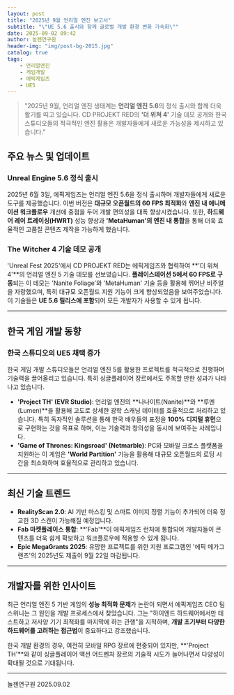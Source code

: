 ```yaml
---
layout: post
title: "2025년 9월 언리얼 엔진 보고서"
subtitle: "\"UE 5.6 출시와 함께 글로벌 개발 환경 변화 가속화\""
date: 2025-09-02 09:42
author: 놀젠연구원
header-img: "img/post-bg-2015.jpg"
catalog: true
tags:
    - 언리얼엔진
    - 게임개발
    - 에픽게임즈
    - UE5
---
```


> "2025년 9월, 언리얼 엔진 생태계는 **언리얼 엔진 5.6**의 정식 출시와 함께 더욱 활기를 띠고 있습니다. CD PROJEKT RED의 **'더 위쳐 4'** 기술 데모 공개와 한국 스튜디오들의 적극적인 엔진 활용은 개발자들에게 새로운 가능성을 제시하고 있습니다."

## 주요 뉴스 및 업데이트

### Unreal Engine 5.6 정식 출시

2025년 6월 3일, 에픽게임즈는 언리얼 엔진 5.6을 정식 출시하며 개발자들에게 새로운 도구를 제공했습니다. 이번 버전은 **대규모 오픈월드의 60 FPS 최적화**와 **엔진 내 애니메이션 워크플로우** 개선에 중점을 두어 개발 편의성을 대폭 향상시켰습니다. 또한, **하드웨어 레이 트레이싱(HWRT)** 성능 향상과 **'MetaHuman'의 엔진 내 통합**을 통해 더욱 효율적인 고품질 콘텐츠 제작을 가능하게 했습니다.

### The Witcher 4 기술 데모 공개

'Unreal Fest 2025'에서 CD PROJEKT RED는 에픽게임즈와 협력하여 **'더 위쳐 4'**의 언리얼 엔진 5 기술 데모를 선보였습니다. **플레이스테이션 5에서 60 FPS로 구동**되는 이 데모는 'Nanite Foliage'와 'MetaHuman' 기술 등을 활용해 뛰어난 비주얼을 자랑했으며, 특히 대규모 오픈월드 지원 기능이 크게 향상되었음을 보여주었습니다. 이 기술들은 **UE 5.6 릴리스에 포함**되어 모든 개발자가 사용할 수 있게 됩니다.

---

## 한국 게임 개발 동향

### 한국 스튜디오의 UE5 채택 증가

한국 게임 개발 스튜디오들은 언리얼 엔진 5를 활용한 프로젝트를 적극적으로 진행하며 기술력을 끌어올리고 있습니다. 특히 싱글플레이어 장르에서도 주목할 만한 성과가 나타나고 있습니다.

* **'Project TH' (EVR Studio)**: 언리얼 엔진의 **나나이트(Nanite)**와 **루멘(Lumen)**을 활용해 고도로 상세한 광학 스캐닝 데이터를 효율적으로 처리하고 있습니다. 특히 독자적인 솔루션을 통해 한국 배우들의 표정을 **100% 디지털 휴먼**으로 구현하는 것을 목표로 하며, 이는 기술력과 창의성을 동시에 보여주는 사례입니다.
* **'Game of Thrones: Kingsroad' (Netmarble)**: PC와 모바일 크로스 플랫폼을 지원하는 이 게임은 **'World Partition'** 기능을 활용해 대규모 오픈월드의 로딩 시간을 최소화하며 효율적으로 관리하고 있습니다.

---

## 최신 기술 트렌드

* **RealityScan 2.0**: AI 기반 마스킹 및 스마트 이미지 정렬 기능이 추가되어 더욱 정교한 3D 스캔이 가능해질 예정입니다.
* **Fab 마켓플레이스 통합**: **'Fab'**이 에픽게임즈 런처에 통합되어 개발자들이 콘텐츠를 더욱 쉽게 확보하고 워크플로우에 적용할 수 있게 됩니다.
* **Epic MegaGrants 2025**: 유망한 프로젝트를 위한 지원 프로그램인 '에픽 메가그랜츠'의 2025년도 제출이 9월 22일 마감됩니다.

---

## 개발자를 위한 인사이트

최근 언리얼 엔진 5 기반 게임의 **성능 최적화 문제**가 논란이 되면서 에픽게임즈 CEO 팀 스위니는 그 원인을 개발 프로세스에서 찾았습니다. 그는 "하이엔드 하드웨어에서만 테스트하고 저사양 기기 최적화를 마지막에 하는 관행"을 지적하며, **개발 초기부터 다양한 하드웨어를 고려하는 접근법**이 중요하다고 강조했습니다.

한국 개발 환경의 경우, 여전히 모바일 RPG 장르에 편중되어 있지만, **'Project TH'**와 같이 싱글플레이어 액션 어드벤처 장르의 기술적 시도가 늘어나면서 다양성이 확대될 것으로 기대됩니다.

---
놀젠연구원 2025.09.02